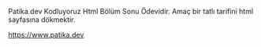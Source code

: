 Patika.dev Kodluyoruz Html Bölüm Sonu Ödevidir. Amaç bir tatlı tarifini html sayfasına dökmektir.

https://www.patika.dev
